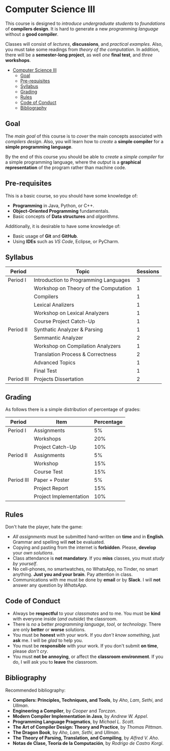 # Computer Science III

This course is designed to _introduce undergraduate students_ to _foundations_ of __compilers design__. It is hard to generate a new _programming language_ without a __good compiler__.

Classes will consist of _lectures_, __discussions__, and _practical examples_. Also, you must take some readings from _theory of the computation_. In addition, there will be a __semester-long project__, as well _one_ __final test__, and _three_ __workshops__.

- [Computer Science III](#computer-science-iii)
  - [Goal](#goal)
  - [Pre-requisites](#pre-requisites)
  - [Syllabus](#syllabus)
  - [Grading](#grading)
  - [Rules](#rules)
  - [Code of Conduct](#code-of-conduct)
  - [Bibliography](#bibliography)

## Goal

The _main goal_ of this course is to _cover_ the main concepts associated with _compilers design_. Also, you will learn how to _create_ a __simple compiler__ for a __simple programming language__.

By the end of this course you should be able to _create_ a _simple compiler_ for a simple programming language, where the _output_ is a __graphical representation__ of the program rather than machine code.

## Pre-requisites

This is a basic course, so you should have some knowledge of:

- __Programming__ in Java, Python, or C++.
- __Object-Oriented Programming__ fundamentals.
- Basic concepts of __Data structures__ and _algorithms_.

Additionally, it is desirable to have some knowledge of:
- Basic usage of __Git__ and __GitHub__.
- Using __IDEs__ such as _VS Code_, Eclipse, or PyCharm.

## Syllabus


| __Period__ | __Topic__                             | __Sessions__ |
| ---------- | ------------------------------------- | ------------ |
| Period I   | Introduction to Programming Languages |  3           |
|            | Workshop on Theory of the Computation |  1           |
|            | Compilers                             |  1           |
|            | Lexical Analizers                    |  1           |
|            | Workshop on Lexical Analyzers         |  1           |
|            | Course Project Catch-Up               |  1           |
| Period II  | Synthatic Analyzer & Parsing          |  1           |
|            | Semmantic Analyzer                    |  2           |
|            | Workshop on Compilation Analyzers     |  1           |
|            | Translation Process & Correctness     |  2           |
|            | Advanced Topics                       |  1           |
|            | Final Test                            |  1           |
| Period III | Projects Dissertation                 |  2           |

## Grading

As follows there is a simple distribution of percentage of grades:

| __Period__ | __Item__               | __Percentage__ |
| ---------- | ---------------------- | -------------- |
| Period I   | Assignments            |  5%            |
|            | Workshops              | 20%            |
|            | Project Catch-Up       | 10%            |
| Period II  | Assignments            |  5%            |
|            | Workshop               | 15%            |
|            | Course Test            | 15%            |
| Period III | Paper + Poster         |  5%            |
|            | Project Report         | 15%            |
|            | Project Implementation | 10%            |

## Rules

Don't hate the player, hate the game:

- _All assignments_ must be submitted hand-written on __time__ and in __English__. Grammar and spelling will __not__ be evaluated.
- Copying and pasting from the internet is __forbidden__. Please, __develop__ your _own solutions_.
- Class attendance is __not mandatory__. If you __miss__ classes, you must _study by yourself_.
- No cell-phones, no smartwatches, no WhatsApp, no Tinder, no smart anything. __Just you and your brain__. Pay attention in class.
- Communications with me must be done by __email__ or by __Slack__. I will __not__ answer any question by _WhatsApp_.

## Code of Conduct

- Always be __respectful__ to your _classmates_ and to me. You must be __kind__ with everyone inside (_and outside_) the classroom.
- There is _no_ a better _programming language_, _tool_, or _technology_. There are only __better__ or __worse__ solutions.
- You must be __honest__ with your work. If you _don't know something_, just __ask__ me. I will be _glad_ to help you.
- You must be __responsible__ with your work. If you don't submit __on time__, please _don't cry_.
- You must __not be annoying__, or affect the __classroom environment__. If you do, I will ask you to __leave__ the classroom.

## Bibliography

Recommended bibliography:

- __Compilers: Principles, Techniques, and Tools__, by _Aho_, _Lam_, _Sethi_, and _Ullman_.
- __Engineering a Compiler__, by _Cooper_ and _Torczon_.
- __Modern Compiler Implementation in Java__, by _Andrew W. Appel_.
- __Programming Language Pragmatics__, by _Michael L. Scott_.
- __The Art of Compiler Design: Theory and Practice__, by _Thomas Pittman_.
- __The Dragon Book__, by _Aho_, _Lam_, _Sethi_, and _Ullman_.
- __The Theory of Parsing, Translation, and Compiling__, by _Alfred V. Aho_.
- __Notas de Clase, Teoría de la Computación__, by _Rodrigo de Castro Korgi_.
